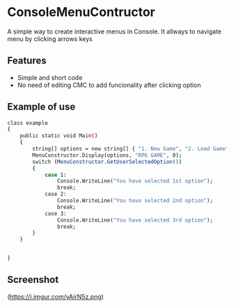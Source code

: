 # ConsoleMenuContructor
A simple way to create interactive menus in Console. It allways to navigate menu by clicking arrows keys

## Features

- Simple and short code
- No need of editing CMC to add funcionality after clicking option




## Example of use
```bash
class example
{
    public static void Main()
    {
        string[] options = new string[] { "1. New Game", "2. Load Game", "3. Exit" };
        MenuConstructor.Display(options, "RPG GAME", 0);
        switch (MenuConstructor.GetUserSelectedOption())
        {
            case 1:
                Console.WriteLine("You have selected 1st option");
                break;
            case 2:
                Console.WriteLine("You have selected 2nd option");
                break;
            case 3:
                Console.WriteLine("You have selected 3rd option");
                break;
        }
    }


}
```

## Screenshot
(https://i.imgur.com/yAirN5z.png)
